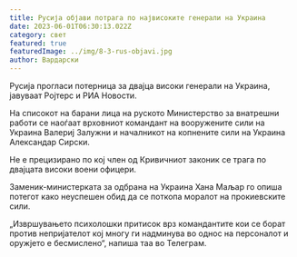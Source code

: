 ```yaml
---
title: Русија објави потрага по највисоките генерали на Украина
date: 2023-06-01T06:30:13.022Z
category: свет
featured: true
featuredImage: ../img/8-3-rus-objavi.jpg
author: Вардарски
---
```

Русија прогласи потерница за двајца високи генерали на Украина, јавуваат Ројтерс и РИА Новости.

На списокот на барани лица на руското Министерство за внатрешни работи се наоѓаат врховниот командант на вооружените сили на Украина Валериј Залужни и началникот на копнените сили на Украина Александар Сирски.

Не е прецизирано по кој член од Кривичниот законик се трага по двајцата високи воени офицери.

Заменик-министерката за одбрана на Украина Хана Маљар го опиша потегот како неуспешен обид да се поткопа моралот на прокиевските сили.

„Извршувањето психолошки притисок врз командантите кои се борат против непријателот кој многу ги надминува во однос на персоналот и оружјето е бесмислено“, напиша таа во Телеграм.